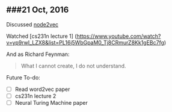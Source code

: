 ###21 Oct, 2016
--------------

Discussed [node2vec](https://arxiv.org/abs/1607.00653)

Watched [cs231n lecture 1] (https://www.youtube.com/watch?v=yp9rwI_LZX8&list=PL16j5WbGpaM0_Tj8CRmurZ8Kk1gEBc7fg)

And  as Richard Feynman:
> What I cannot create, I do not understand.

Future To-do:
- [ ] Read word2vec paper
- [ ] cs231n lecture 2
- [ ] Neural Turing Machine paper
